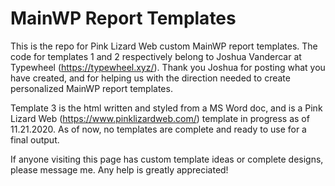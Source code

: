 # MainWP Report Templates
This is the repo for Pink Lizard Web custom MainWP report templates. The code for templates 1 and 2 respectively belong to Joshua Vandercar at Typewheel (https://typewheel.xyz/). Thank you Joshua for posting what you have created, and for helping us with the direction needed to create personalized MainWP report templates.

Template 3 is the html written and styled from a MS Word doc, and is a Pink Lizard Web (https://www.pinklizardweb.com/) template in progress as of 11.21.2020. As of now, no templates are complete and ready to use for a final output.

If anyone visiting this page has custom template ideas or complete designs, please message me. Any help is greatly appreciated!